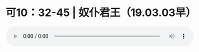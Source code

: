 # 可10：32-45 | 奴仆君王（19.03.03早）

<audio style="width: 100%;" preload="false" controls controlslist="nodownload"><source src="//file.simai.life/audio/mp3/old/27353.mp3" type="audio/mpeg">Your browser does not support the audio element.</audio>


